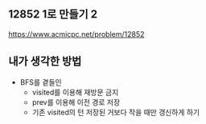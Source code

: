 ## 12852 1로 만들기 2

<https://www.acmicpc.net/problem/12852>

## 내가 생각한 방법

<!-- ![이미지](./img.png) -->

- BFS를 곁들인
  - visited를 이용해 재방문 금지
  - prev를 이용해 이전 경로 저장
  - 기존 visited의 턴 저장된 거보다 작을 때만 갱신하게 하기
